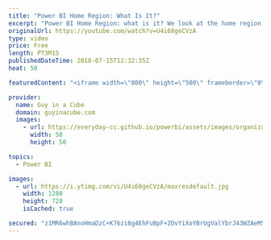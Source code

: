 ```yaml
---
title: "Power BI Home Region: What Is It?"
excerpt: "Power BI Home Region: what is it? We look at the home region and look at understanding how it can affect your organization. The Power BI Home region will effect Power BI Premium and could affect your Azure data regions as well. This becomes important when you start looking at Power BI Premium Multi-Geo"
originalUrl: https://youtube.com/watch?v=U4i68geCVzA
type: video
price: Free
length: PT3M1S
publishedDateTime: 2018-07-15T12:32:35Z
heat: 50

featuredContent: "<iframe width=\"800\" height=\"500\" frameborder=\"0\" src=\"https://www.youtube.com/embed/U4i68geCVzA\" allow=\"accelerometer; autoplay; encrypted-media; gyroscope; picture-in-picture\" allowfullscreen></iframe>"

provider:
  name: Guy in a Cube
  domain: guyinacube.com
  images:
    - url: https://everyday-cc.github.io/powerbi/assets/images/organizations/guyinacube.com-50x50.jpg
      width: 50
      height: 50

topics:
  - Power BI

images:
  - url: https://i.ytimg.com/vi/U4i68geCVzA/maxresdefault.jpg
    width: 1280
    height: 720
    isCached: true

secured: "z1MR6whBAnoHmaDzC+K76zi8g4EhFuBpF+ZOvYiXoYBrUgValYbrJ43WZAeM5zByHStBZCgy5OLWtg4DvbmP3wiyRtJPPYh4tCFVE6Bxv/sbXNEOFGVCxZKbQi3ngb3qjuf6ndj8n+oLxwjcGKqqgs24HEd2guuw/YpwXFAcIfvbjdHHVE7qpOdI06cLDYLCNLAI29u3956/9n/61S57neFwpA4rE3DK7UFr+WPaV3vf9DKTpIUW4YfkranRe18U8hyALQVPysC7wfgfRZCniBIYB2XSDgZfE2PjDb2kXgEMHSV/ALMbFrGqn3jppVxnJqGES/vs1dtv0no7Tb0qkZtGM5Si4N3ROoUs+1SBuZL9z4EaC65BhfrAPkdIKD5MQndBgppmBwIO6rGSetttZAhEz1nik8S51rQ8uMDbDjs=;Nc0IknmTI3EzKpRPLRsOLg=="
---
```


